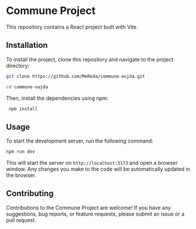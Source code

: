 # Commune Project

This repository contains a React project built with Vite. 

## Installation

To install the project, clone this repository and navigate to the project directory:

```bash
git clone https://github.com/MeReda/commune-oujda.git
```

```bash
cd commune-oujda
```

Then, install the dependencies using npm:

```bash
 npm install
```

## Usage

To start the development server, run the following command:

```bash
npm run dev
```

This will start the server on `http://localhost:5173` and open a browser window. Any changes you make to the code will be automatically updated in the browser.


## Contributing

Contributions to the Commune Project are welcome! If you have any suggestions, bug reports, or feature requests, please submit an issue or a pull request.
